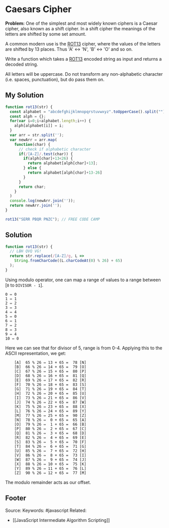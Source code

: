 # Caesars Cipher
**Problem:** One of the simplest and most widely known ciphers is a Caesar cipher, also known as a shift cipher. In a shift cipher the meanings of the letters are shifted by some set amount.

A common modern use is the [ROT13](https://en.wikipedia.org/wiki/ROT13) cipher, where the values of the letters are shifted by 13 places. Thus 'A' ↔ 'N', 'B' ↔ 'O' and so on.

Write a function which takes a [ROT13](https://en.wikipedia.org/wiki/ROT13) encoded string as input and returns a decoded string.

All letters will be uppercase. Do not transform any non-alphabetic character (i.e. spaces, punctuation), but do pass them on.

## My Solution
```js
function rot13(str) {
  const alphabet = "abcdefghijklmnopqrstuvwxyz".toUpperCase().split("");
  const alph = {};
  for(var i=0;i<alphabet.length;i++) {
    alph[alphabet[i]] = i;
  }
  var arr = str.split('');
  var newArr = arr.map(
    function(char) {
      // check if alphabetic character
      if(/[A-Z]/.test(char)) {
        if(alph[char]+13<26) {
          return alphabet[alph[char]+13];
        } else {
          return alphabet[alph[char]+13-26]
        }
      }
      return char;
    }
  )
  console.log(newArr.join(''));
  return newArr.join('');
}

rot13("SERR PBQR PNZC"); // FREE CODE CAMP
```

## Solution
```js
function rot13(str) {
  // LBH QVQ VG!
  return str.replace(/[A-Z]/g, L =>
    String.fromCharCode((L.charCodeAt(0) % 26) + 65)
  );
}
```
Using modulo operator, one can map a range of values to a range between [`0` to `DIVISOR - 1`].

```
0 ⇔ 0
1 ⇔ 1
2 ⇔ 2
3 ⇔ 3
4 ⇔ 4
5 ⇔ 0
6 ⇔ 1
7 ⇔ 2
8 ⇔ 3
9 ⇔ 4
10 ⇔ 0
```
Here we can see that for divisor of 5, range is from 0-4. Applying this to the ASCII representation, we get:
```
	[A]  65 % 26 ⇔ 13 + 65 =  78 [N]
    [B]  66 % 26 ⇔ 14 + 65 =  79 [O]
    [C]  67 % 26 ⇔ 15 + 65 =  80 [P]
    [D]  68 % 26 ⇔ 16 + 65 =  81 [Q]
    [E]  69 % 26 ⇔ 17 + 65 =  82 [R]
    [F]  70 % 26 ⇔ 18 + 65 =  83 [S]
    [G]  71 % 26 ⇔ 19 + 65 =  84 [T]
    [H]  72 % 26 ⇔ 20 + 65 =  85 [U]
    [I]  73 % 26 ⇔ 21 + 65 =  86 [V]
    [J]  74 % 26 ⇔ 22 + 65 =  87 [W]
    [K]  75 % 26 ⇔ 23 + 65 =  88 [X]
    [L]  76 % 26 ⇔ 24 + 65 =  89 [Y]
    [M]  77 % 26 ⇔ 25 + 65 =  90 [Z]
    [N]  78 % 26 ⇔  0 + 65 =  65 [A]
    [O]  79 % 26 ⇔  1 + 65 =  66 [B]
    [P]  80 % 26 ⇔  2 + 65 =  67 [C]
    [Q]  81 % 26 ⇔  3 + 65 =  68 [D]
    [R]  82 % 26 ⇔  4 + 65 =  69 [E]
    [S]  83 % 26 ⇔  5 + 65 =  70 [F]
    [T]  84 % 26 ⇔  6 + 65 =  71 [G]
    [U]  85 % 26 ⇔  7 + 65 =  72 [H]
    [V]  86 % 26 ⇔  8 + 65 =  73 [I]
    [W]  87 % 26 ⇔  9 + 65 =  74 [J]
    [X]  88 % 26 ⇔ 10 + 65 =  75 [K]
    [Y]  89 % 26 ⇔ 11 + 65 =  76 [L]
    [Z]  90 % 26 ⇔ 12 + 65 =  77 [M]
```
The modulo remainder acts as our offset.

Footer
---
Source:
Keywords: #javascript 
Related:
- [[JavaScript Intermediate Algorithm Scripting]]